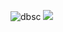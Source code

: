 ![dbsc](https://github.com/user-attachments/assets/0db221a9-91e8-47b2-875c-e0f1014a985e)
![](https://github.com/ZAHUDINDEV/Tugas3/issues/2#issue-2484165072)
